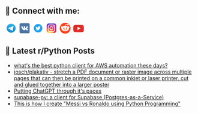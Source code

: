 ## 🔎 Connect with me:
[<img src="https://github.com/bullbesh/bullbesh/blob/main/images/Telegram.png" width="32" height="32" />](https://t.me/bullbesh)
[<img src="https://github.com/bullbesh/bullbesh/blob/main/images/VK.png" width="32" height="32" />](https://vk.com/bullbesh)
[<img src="https://github.com/bullbesh/bullbesh/blob/main/images/Twitter.png" width="32" height="32" />](https://twitter.com/bullbesh1)
[<img src="https://github.com/bullbesh/bullbesh/blob/main/images/Instagram.png" width="32" height="32" />](https://www.instagram.com/bullbesh)
[<img src="https://github.com/bullbesh/bullbesh/blob/main/images/Reddit.png" width="32" height="32" />](https://www.reddit.com/user/bullbesh)
[<img src="https://github.com/bullbesh/bullbesh/blob/main/images/YouTube.png" width="32" height="32" />](https://www.youtube.com/channel/UCtfjRs6uzgq5mfm8S06WTcg)

## 📕 Latest r/Python Posts
<!-- BLOG-POST-LIST:START -->
- [what&#39;s the best python client for AWS automation these days?](https://www.reddit.com/r/Python/comments/10k0dl2/whats_the_best_python_client_for_aws_automation/)
- [josch/plakativ - stretch a PDF document or raster image across multiple pages that can then be printed on a common inkjet or laser printer, cut and glued together into a larger poster](https://www.reddit.com/r/Python/comments/10k0aqf/joschplakativ_stretch_a_pdf_document_or_raster/)
- [Putting ChatGPT through it&#39;s paces](https://www.reddit.com/r/Python/comments/10jyw0a/putting_chatgpt_through_its_paces/)
- [supabase-py: a client for Supabase &lpar;Postgres-as-a-Service&rpar;](https://www.reddit.com/r/Python/comments/10jyvzg/supabasepy_a_client_for_supabase/)
- [This is how I create &quot;Messi vs Ronaldo using Python Programming&quot;](https://www.reddit.com/r/Python/comments/10jxkrb/this_is_how_i_create_messi_vs_ronaldo_using/)
<!-- BLOG-POST-LIST:END -->
